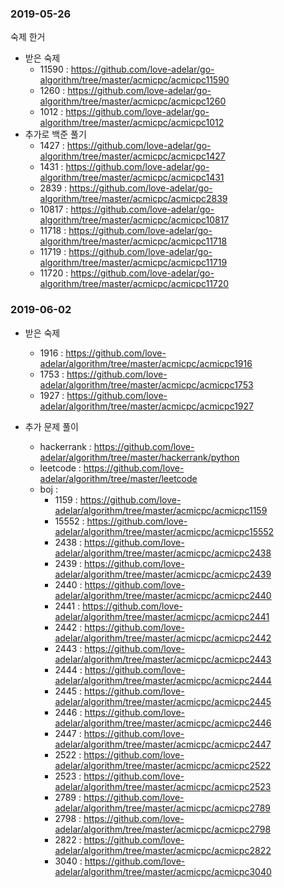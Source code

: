 ### 2019-05-26
숙제 한거 
- 받은 숙제
  - 11590 : https://github.com/love-adelar/go-algorithm/tree/master/acmicpc/acmicpc11590
  - 1260 : https://github.com/love-adelar/go-algorithm/tree/master/acmicpc/acmicpc1260
  - 1012 : https://github.com/love-adelar/go-algorithm/tree/master/acmicpc/acmicpc1012
- 추가로 백준 풀기
  - 1427 : https://github.com/love-adelar/go-algorithm/tree/master/acmicpc/acmicpc1427
  - 1431 : https://github.com/love-adelar/go-algorithm/tree/master/acmicpc/acmicpc1431
  - 2839 : https://github.com/love-adelar/go-algorithm/tree/master/acmicpc/acmicpc2839
  - 10817 : https://github.com/love-adelar/go-algorithm/tree/master/acmicpc/acmicpc10817
  - 11718 : https://github.com/love-adelar/go-algorithm/tree/master/acmicpc/acmicpc11718
  - 11719 : https://github.com/love-adelar/go-algorithm/tree/master/acmicpc/acmicpc11719
  - 11720 : https://github.com/love-adelar/go-algorithm/tree/master/acmicpc/acmicpc11720

### 2019-06-02
- 받은 숙제
  - 1916 : https://github.com/love-adelar/algorithm/tree/master/acmicpc/acmicpc1916
  - 1753 : https://github.com/love-adelar/algorithm/tree/master/acmicpc/acmicpc1753
  - 1927 : https://github.com/love-adelar/algorithm/tree/master/acmicpc/acmicpc1927

- 추가 문제 풀이
  - hackerrank : https://github.com/love-adelar/algorithm/tree/master/hackerrank/python
  - leetcode : https://github.com/love-adelar/algorithm/tree/master/leetcode
  - boj : 
    - 1159 : https://github.com/love-adelar/algorithm/tree/master/acmicpc/acmicpc1159
    - 15552 : https://github.com/love-adelar/algorithm/tree/master/acmicpc/acmicpc15552
    - 2438 : https://github.com/love-adelar/algorithm/tree/master/acmicpc/acmicpc2438
    - 2439 : https://github.com/love-adelar/algorithm/tree/master/acmicpc/acmicpc2439
    - 2440 : https://github.com/love-adelar/algorithm/tree/master/acmicpc/acmicpc2440
    - 2441 : https://github.com/love-adelar/algorithm/tree/master/acmicpc/acmicpc2441
    - 2442 : https://github.com/love-adelar/algorithm/tree/master/acmicpc/acmicpc2442
    - 2443 : https://github.com/love-adelar/algorithm/tree/master/acmicpc/acmicpc2443
    - 2444 : https://github.com/love-adelar/algorithm/tree/master/acmicpc/acmicpc2444
    - 2445 : https://github.com/love-adelar/algorithm/tree/master/acmicpc/acmicpc2445
    - 2446 : https://github.com/love-adelar/algorithm/tree/master/acmicpc/acmicpc2446
    - 2447 : https://github.com/love-adelar/algorithm/tree/master/acmicpc/acmicpc2447
    - 2522 : https://github.com/love-adelar/algorithm/tree/master/acmicpc/acmicpc2522
    - 2523 : https://github.com/love-adelar/algorithm/tree/master/acmicpc/acmicpc2523
    - 2789 : https://github.com/love-adelar/algorithm/tree/master/acmicpc/acmicpc2789
    - 2798 : https://github.com/love-adelar/algorithm/tree/master/acmicpc/acmicpc2798
    - 2822 : https://github.com/love-adelar/algorithm/tree/master/acmicpc/acmicpc2822
    - 3040 : https://github.com/love-adelar/algorithm/tree/master/acmicpc/acmicpc3040
